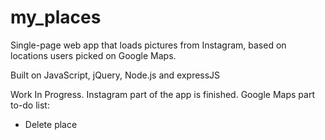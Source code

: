 my_places
=========

Single-page web app that loads pictures from Instagram, based on locations users picked on Google Maps.

Built on JavaScript, jQuery, Node.js and expressJS

Work In Progress. Instagram part of the app is finished. Google Maps part to-do list:
* Delete place
